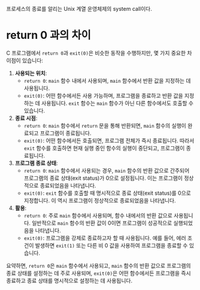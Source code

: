 프로세스의 종료를 알리는 Unix 계열 운영체제의 system call이다.


# return 0 과의 차이
C 프로그램에서 `return 0`과 `exit(0)`은 비슷한 동작을 수행하지만, 몇 가지 중요한 차이점이 있습니다:

1. **사용되는 위치**:
    - `return 0`: `main` 함수 내에서 사용되며, `main` 함수에서 반환 값을 지정하는 데 사용됩니다.
    - `exit(0)`: 어떤 함수에서든 사용 가능하며, 프로그램을 종료하고 반환 값을 지정하는 데 사용됩니다. `exit` 함수는 `main` 함수가 아닌 다른 함수에서도 호출할 수 있습니다.
2. **종료 시점**:
    - `return 0`: `main` 함수에서 `return` 문을 통해 반환되면, `main` 함수의 실행이 완료되고 프로그램이 종료됩니다.
    - `exit(0)`: 어떤 함수에서든 호출되면, 프로그램 전체가 즉시 종료됩니다. 따라서 `exit` 함수를 호출하면 현재 실행 중인 함수의 실행이 중단되고, 프로그램이 종료됩니다.
3. **프로그램 종료 상태**:
    - `return 0`: `main` 함수에서 사용되는 경우, `main` 함수의 반환 값으로 간주되어 프로그램의 종료 상태(exit status)가 0으로 설정됩니다. 이는 프로그램이 정상적으로 종료되었음을 나타냅니다.
    - `exit(0)`: `exit` 함수를 호출할 때 명시적으로 종료 상태(exit status)를 0으로 지정합니다. 이 역시 프로그램이 정상적으로 종료되었음을 나타냅니다.
4. **활용**:
    - `return 0`: 주로 `main` 함수에서 사용되며, 함수 내에서의 반환 값으로 사용됩니다. 일반적으로 `main` 함수의 반환 값이 0이면 프로그램이 성공적으로 실행되었음을 나타냅니다.
    - `exit(0)`: 프로그램을 강제로 종료하고자 할 때 사용됩니다. 예를 들어, 에러 조건이 발생하면 `exit(1)` 또는 다른 비 0 값을 사용하여 프로그램을 종료할 수 있습니다.

요약하면, `return 0`은 `main` 함수에서 사용되고, `main` 함수의 반환 값으로 프로그램의 종료 상태를 설정하는 데 주로 사용되며, `exit(0)`은 어떤 함수에서든 프로그램을 즉시 종료하고 종료 상태를 명시적으로 설정하는 데 사용됩니다.